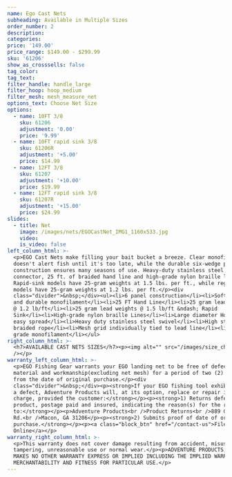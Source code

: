 ```yaml
---
name: Ego Cast Nets
subheading: Available in Multiple Sizes
order_number: 2
description:
categories:
price: '149.00'
price_range: $149.00 - $299.99
sku: '61206'
show_as_crosssells: false
tag_color:
tag_text:
filter_handle: handle_large
filter_hoop: hoop_medium
filter_mesh: mesh_measure_net
options_text: Choose Net Size
options:
  - name: 10FT 3/8
    sku: 61206
    adjustment: '0.00'
    price: '9.99'
  - name: 10FT rapid sink 3/8
    sku: 61206R
    adjustment: '+5.00'
    price: $14.99
  - name: 12FT 3/8
    sku: 61207
    adjustment: '+10.00'
    price: $19.99
  - name: 12FT rapid sink 3/8
    sku: 61207R
    adjustment: '+15.00'
    price: $24.99
slides:
  - title: Net
    image: /images/nets/EGOCastNet_IMG1_1160x533.jpg
    video:
    is_video: false
left_column_html: >-
  <p>EGO Cast Nets make filling your bait bucket a breeze. Clear monofilament
  doesn't alert fish until it's too late, while the durable six-wedge panel
  construction ensures many seasons of use. Heavy-duty stainless steel swivel
  connector, 25 ft. of braided hand line and high-grade nylon braille lines.
  Rapid-sink models have 25-gram weights at 1.5 lbs. per ft., while regular
  models have 25-gram weights at 1.2 lbs. per ft.</p><div
  class="divider">&nbsp;</div><ul><li>6 panel construction</li><li>Soft, clear
  and durable monofilament</li><li>25 FT Hand Line</li><li>25 gram lead weights
  @ 1.2 lb/ft</li><li>25 gram lead weights @ 1.5 lb/ft &ndash; Rapid
  Sink</li><li>High-grade nylon braille Lines</li><li>Large diameter Horn for
  easy spread</li><li>Heavy duty stainless steel swivel</li><li>High strength
  braided rope</li><li>Mesh grid individually tied to lead line</li><li>High
  grade monofilament</li></ul>
right_column_html: >-
  <h7>AVAILABLE CAST NETS SIZES</h7><p><img alt="" src="/images/size_chart.png"
  /></p>
warranty_left_column_html: >-
  <p>EGO Fishing Gear warrants your EGO landing net to be free of defects in
  material and workmanship(excluding net mesh) for a period of two (2) years
  from the date of original purchase.</p><div
  class="divider">&nbsp;</div><p><strong>If your EGO fishing tool exhibits such
  a defect, Adventure Products will, at its option, replace or repair it without
  charge, provided the customer:</strong></p><p><strong>1) Returns defective
  product, postage paid and insured, indicating the reason(s) for the return
  to:</strong></p><p>Adventure Products<br />Product Returns<br />889 Guy Paine
  Rd.<br />Macon, GA 31206</p><p><strong>2) Submits proof of date of original
  purchase.</strong></p><p><a class="block_btn" href="/contact-us">File Claim
  Online</a></p>
warranty_right_column_html: >-
  <p>This warranty does not cover damage resulting from accident, misuse, abuse,
  tampering, unreasonable use or normal wear.</p><p>ADVENTURE PRODUCTS, INC.
  MAKES NO OTHER WARRANTY EXPRESS OR IMPLIED INCLUDING THE IMPLIED WARRANTIES OF
  MERCHANTABILITY AND FITNESS FOR PARTICULAR USE.</p>
---
```

